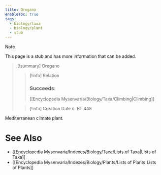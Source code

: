 ```yaml
---
title: Oregano
enableToc: true
tags:
  - biology/taxa
  - biology/plant
  - stub
---
```


> [!note]
> This page is a stub and has more information that can be added.

> [!summary] Oregano
> > [!info] Relation
> > ### Succeeds:
> > [[Encyclopedia Mysenvaria/Biology/Taxa/Climbing|Climbing]]
>
> > [!info] Creation Date
> > c. BT 448

Mediterranean climate plant.

# See Also
- [[Encyclopedia Mysenvaria/Indexes/Biology/Taxa/Lists of Taxa|Lists of Taxa]]
- [[Encyclopedia Mysenvaria/Indexes/Biology/Plants/Lists of Plants|Lists of Plants]]
